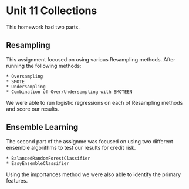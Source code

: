 # Unit 11 Collections

This homework had two parts.

## Resampling

This assignment focused on using various Resampling methods.  After running the following methods:

    * Oversampling
    * SMOTE
    * Undersampling
    * Combination of Over/Undersampling with SMOTEEN
    
We were able to run logistic regressions on each of Resampling methods and score our results. 

## Ensemble Learning

The second part of the assignme was focused on using two different ensemble algorithms  to test our results for credit risk.

    * BalancedRandomForestClassifier
    * EasyEnsembleClassifier
    
Using the importances method we were also able to identify the primary features.
